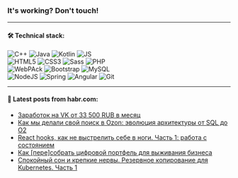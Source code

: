 ### It's working? Don't touch!

---

#### 🛠️ Technical stack:

![C++](https://img.shields.io/badge/C++-informational?logo=c%2B%2B&style=flat&logoColor=white&color=9C033A)
![Java](https://img.shields.io/badge/Java-informational?logo=java&style=flat&logoColor=white&color=007396)
![Kotlin](https://img.shields.io/badge/Kotlin-informational?logo=Kotlin&style=flat&logoColor=white&color=0095D5)
![JS](https://img.shields.io/badge/JS-informational?logo=javaScript&style=flat&logoColor=black&color=F7Df1E) <br>
![HTML5](https://img.shields.io/badge/HTML5-informational?logo=html5&style=flat&logoColor=white&color=E34F26)
![CSS3](https://img.shields.io/badge/CSS3-informational?logo=css3&style=flat&logoColor=white&color=157286)
![Sass](https://img.shields.io/badge/Saas-informational?logo=sass&style=flat&logoColor=white&color=hotpink)
![PHP](https://img.shields.io/badge/PHP-informational?logo=php&style=flat&logoColor=white&color=777BB4) <br>
![WebPAck](https://img.shields.io/badge/WebPack-informational?logo=webPack&style=flat&logoColor=white&color=FF6F00)
![Bootstrap](https://img.shields.io/badge/Bootstrap-informational?logo=Bootstrap&style=flat&logoColor=white&color=7952B3)
![MySQL](https://img.shields.io/badge/MySQL-informational?logo=MySQL&style=flat&logoColor=white&color=00f) <br>
![NodeJS](https://img.shields.io/badge/NodeJS-informational?logo=node.js&style=flat&logoColor=white&color=43853D)
![Spring](https://img.shields.io/badge/Spring-informational?logo=Spring&style=flat&logoColor=white&color=0A9EDC)
![Angular](https://img.shields.io/badge/Vue-informational?logo=vue.js&style=flat&logoColor=white&color=red)
![Git](https://img.shields.io/badge/Git-informational?logo=git&style=flat&logoColor=white&color=darkorange)

___

#### 💬 Latest posts from habr.com:

<!-- BLOG-POST-LIST:START -->
- [Заработок на VK от 33 500 RUB в месяц](https://habr.com/ru/post/667772/?utm_source=habrahabr&utm_medium=rss&utm_campaign=667772)
- [Как мы делали свой поиск в Ozon: эволюция архитектуры от SQL до O2](https://habr.com/ru/post/667600/?utm_source=habrahabr&utm_medium=rss&utm_campaign=667600)
- [React hooks, как не выстрелить себе в ноги. Часть 1: работа с состоянием](https://habr.com/ru/post/667706/?utm_source=habrahabr&utm_medium=rss&utm_campaign=667706)
- [Как [пере]собрать цифровой портфель для выживания бизнеса](https://habr.com/ru/post/667756/?utm_source=habrahabr&utm_medium=rss&utm_campaign=667756)
- [Спокойный сон и крепкие нервы. Резервное копирование для Kubernetes. Часть 1](https://habr.com/ru/post/667644/?utm_source=habrahabr&utm_medium=rss&utm_campaign=667644)
<!-- BLOG-POST-LIST:END -->
